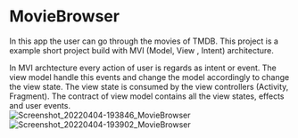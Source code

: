 # MovieBrowser
In this app the user can go through the movies of TMDB. This project is a example short project build with MVI (Model, View , Intent) architecture. 

In MVI archtecture every action of user is regards as intent or event. The view model handle this events and change the model accordingly to change the 
view state. The view state is consumed by the view controllers (Activity, Fragment). The contract of view model contains all the view states, effects
and user events.  
![Screenshot_20220404-193846_MovieBrowser](https://user-images.githubusercontent.com/18403399/161601160-9160a597-4efe-4d3c-9d52-87f6c6d455a4.jpg)
![Screenshot_20220404-193902_MovieBrowser](https://user-images.githubusercontent.com/18403399/161601185-8a8e936c-ddf9-4f97-8e85-b15aae0f2aeb.jpg)

